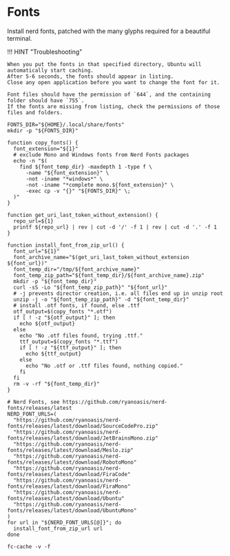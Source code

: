 # Fonts

Install nerd fonts, patched with the many glyphs required for a beautiful terminal.

!!! HINT "Troubleshooting"

    When you put the fonts in that specified directory, Ubuntu will automatically start caching.
    After 5-6 seconds, the fonts should appear in listing.
    Close any open application before you want to change the font for it.
    
    Font files should have the permission of `644`, and the containing folder should have `755`.
    If the fonts are missing from listing, check the permissions of those files and folders.

```shell
FONTS_DIR="${HOME}/.local/share/fonts"
mkdir -p "${FONTS_DIR}"

function copy_fonts() {
  font_extension="${1}"
  # exclude Mono and Windows fonts from Nerd Fonts packages
  echo -n "$(
    find ${font_temp_dir} -maxdepth 1 -type f \
      -name "${font_extension}" \
      -not -iname "*windows*" \
      -not -iname "*complete mono.${font_extension}" \
      -exec cp -v "{}" "${FONTS_DIR}" \;
  )"
}

function get_uri_last_token_without_extension() {
  repo_url=${1}
  printf ${repo_url} | rev | cut -d '/' -f 1 | rev | cut -d '.' -f 1
}

function install_font_from_zip_url() {
  font_url="${1}"
  font_archive_name="$(get_uri_last_token_without_extension ${font_url})"
  font_temp_dir="/tmp/${font_archive_name}"
  font_temp_zip_path="${font_temp_dir}/${font_archive_name}.zip"
  mkdir -p "${font_temp_dir}"
  curl -sS -Lo "${font_temp_zip_path}" "${font_url}"
  # -j prevents director creation, i.e. all files end up in unzip root
  unzip -j -o "${font_temp_zip_path}" -d "${font_temp_dir}"
  # install .otf fonts, if found, else .ttf
  otf_output=$(copy_fonts "*.otf")
  if [ ! -z "${otf_output}" ]; then
    echo ${otf_output}
  else
    echo "No .otf files found, trying .ttf."
    ttf_output=$(copy_fonts "*.ttf")
    if [ ! -z "${ttf_output}" ]; then
      echo ${ttf_output}
    else
      echo "No .otf or .ttf files found, nothing copied."
    fi
  fi
  rm -v -rf "${font_temp_dir}"
}

# Nerd Fonts, see https://github.com/ryanoasis/nerd-fonts/releases/latest
NERD_FONT_URLS=(
  "https://github.com/ryanoasis/nerd-fonts/releases/latest/download/SourceCodePro.zip"
  "https://github.com/ryanoasis/nerd-fonts/releases/latest/download/JetBrainsMono.zip"
  "https://github.com/ryanoasis/nerd-fonts/releases/latest/download/Meslo.zip"
  "https://github.com/ryanoasis/nerd-fonts/releases/latest/download/RobotoMono"
  "https://github.com/ryanoasis/nerd-fonts/releases/latest/download/FiraCode"
  "https://github.com/ryanoasis/nerd-fonts/releases/latest/download/FiraMono"
  "https://github.com/ryanoasis/nerd-fonts/releases/latest/download/Ubuntu"
  "https://github.com/ryanoasis/nerd-fonts/releases/latest/download/UbuntuMono"
)
for url in "${NERD_FONT_URLS[@]}"; do
  install_font_from_zip_url url
done

fc-cache -v -f
```

